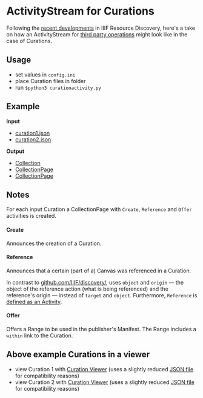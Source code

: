 # ActivityStream for Curations

Following the [recent developments](https://github.com/IIIF/discovery/blob/master/source/api/harvest/0.1/index.md) in IIIF Resource Discovery, here's a take on how an ActivityStream for [third party operations](https://github.com/IIIF/discovery/blob/master/source/api/harvest/0.1/activities.md#third-party-operations) might look like in the case of Curations.

## Usage

* set values in `config.ini`
* place Curation files in folder
* run `$python3 curationactivity.py`

## Example

**Input**

* [curation1.json](https://illdepence.github.io/curationactivity/iiif/curation1.json)
* [curation2.json](https://illdepence.github.io/curationactivity/iiif/curation2.json)

**Output**

* [Collection](https://illdepence.github.io/curationactivity/as/collection.json)
* [CollectionPage](https://illdepence.github.io/curationactivity/as/page-44411e87-2e2a-4bc6-b78e-67d3f8292e7f.json)
* [CollectionPage](https://illdepence.github.io/curationactivity/as/page-80bd04ac-f4a5-48a9-874d-45cbe711dd45.json)

## Notes

For each input Curation a CollectionPage with `Create`, `Reference` and `Offer` activities is created.

#### Create
Announces the creation of a Curation.

#### Reference
Announces that a certain (part of a) Canvas was referenced in a Curation.

In contrast to [github.com/IIIF/discovery/](https://github.com/IIIF/discovery/blob/master/source/api/harvest/0.1/activities.md#reference), uses `object` and `origin` — the object of the reference action (what is being referenced) and the reference's origin — instead of `target` and `object`.
Furthermore, `Reference` is [defined as an Activity](https://github.com/IllDepence/curationactivity/blob/master/docs/json-ld/context.json).

#### Offer
Offers a Range to be used in the publisher's Manifest. The Range includes a `within` link to the Curation.

## Above example Curations in a viewer

* view Curation 1 with [Curation Viewer](http://codh.rois.ac.jp/software/iiif-curation-viewer/demo/?curation=https://illdepence.github.io/curationactivity/iiif-compatibility/curation1.json) (uses a slightly reduced [JSON file](https://illdepence.github.io/curationactivity/iiif-compatibility/curation1.json) for compatibility reasons)
* view Curation 2 with [Curation Viewer](http://codh.rois.ac.jp/software/iiif-curation-viewer/demo/?curation=https://illdepence.github.io/curationactivity/iiif-compatibility/curation2.json) (uses a slightly reduced [JSON file](https://illdepence.github.io/curationactivity/iiif-compatibility/curation2.json) for compatibility reasons)
